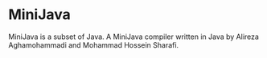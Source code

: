 # MiniJava
MiniJava is a subset of Java. A MiniJava compiler written in Java by Alireza Aghamohammadi and Mohammad Hossein Sharafi.
